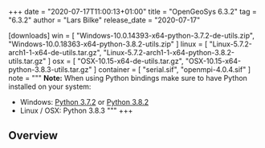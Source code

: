 +++
date = "2020-07-17T11:00:13+01:00"
title = "OpenGeoSys 6.3.2"
tag = "6.3.2"
author = "Lars Bilke"
release_date = "2020-07-17"

[downloads]
win = [
    "Windows-10.0.14393-x64-python-3.7.2-de-utils.zip",
    "Windows-10.0.18363-x64-python-3.8.2-utils.zip"
]
linux = [
    "Linux-5.7.2-arch1-1-x64-de-utils.tar.gz",
    "Linux-5.7.2-arch1-1-x64-python-3.8.2-utils.tar.gz"
]
osx = [
    "OSX-10.15-x64-de-utils.tar.gz",
    "OSX-10.15-x64-python-3.8.3-utils.tar.gz"
]
container = [
    "serial.sif",
    "openmpi-4.0.4.sif"
]
note = """
**Note:** When using Python bindings make sure to have Python installed on your system:

- Windows: [Python 3.7.2](https://www.python.org/ftp/python/3.7.2/python-3.7.2-amd64-webinstall.exe) or [Python 3.8.2](https://www.python.org/ftp/python/3.8.2/python-3.8.2-amd64-webinstall.exe)
- Linux / OSX: Python 3.8.3
"""
+++

## Overview
